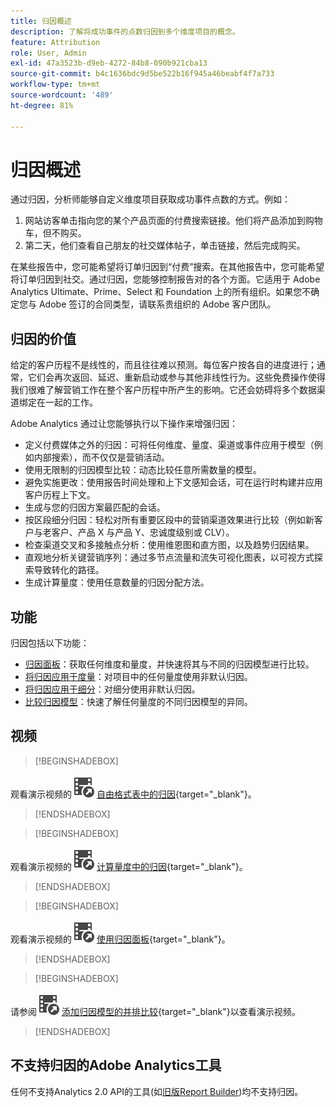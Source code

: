 ```yaml
---
title: 归因概述
description: 了解将成功事件的点数归因到多个维度项目的概念。
feature: Attribution
role: User, Admin
exl-id: 47a3523b-d9eb-4272-84b8-090b921cba13
source-git-commit: b4c1636bdc9d5be522b16f945a46beabf4f7a733
workflow-type: tm+mt
source-wordcount: '489'
ht-degree: 81%

---
```


# 归因概述

通过归因，分析师能够自定义维度项目获取成功事件点数的方式。例如：

1. 网站访客单击指向您的某个产品页面的付费搜索链接。他们将产品添加到购物车，但不购买。
2. 第二天，他们查看自己朋友的社交媒体帖子，单击链接，然后完成购买。

在某些报告中，您可能希望将订单归因到“付费”搜索。在其他报告中，您可能希望将订单归因到社交。通过归因，您能够控制报告对的各个方面。它适用于 Adobe Analytics Ultimate、Prime、Select 和 Foundation 上的所有组织。如果您不确定您与 Adobe 签订的合同类型，请联系贵组织的 Adobe 客户团队。

## 归因的价值

给定的客户历程不是线性的，而且往往难以预测。每位客户按各自的进度进行；通常，它们会再次返回、延迟、重新启动或参与其他非线性行为。这些免费操作使得我们很难了解营销工作在整个客户历程中所产生的影响。它还会妨碍将多个数据渠道绑定在一起的工作。

<!--
![Attribution problem](assets/attribution_iq_problem.png)
-->

Adobe Analytics 通过让您能够执行以下操作来增强归因：

* 定义付费媒体之外的归因：可将任何维度、量度、渠道或事件应用于模型（例如内部搜索），而不仅仅是营销活动。
* 使用无限制的归因模型比较：动态比较任意所需数量的模型。
* 避免实施更改：使用报告时间处理和上下文感知会话，可在运行时构建并应用客户历程上下文。
* 生成与您的归因方案最匹配的会话。
* 按区段细分归因：轻松对所有重要区段中的营销渠道效果进行比较（例如新客户与老客户、产品 X 与产品 Y、忠诚度级别或 CLV）。
* 检查渠道交叉和多接触点分析：使用维恩图和直方图，以及趋势归因结果。
* 直观地分析关键营销序列：通过多节点流量和流失可视化图表，以可视方式探索导致转化的路径。
* 生成计算量度：使用任意数量的归因分配方法。

## 功能

归因包括以下功能：

* [归因面板](../c-panels/attribution.md)：获取任何维度和量度，并快速将其与不同的归因模型进行比较。
* [将归因应用于度量](../visualizations/freeform-table/column-row-settings/column-settings.md)：对项目中的任何量度使用非默认归因。
* [将归因应用于细分](../components/dimensions/t-breakdown-fa.md)：对细分使用非默认归因。
* [比较归因模型](../components/apply-create-metrics.md)：快速了解任何量度的不同归因模型的异同。

## 视频


>[!BEGINSHADEBOX]

观看演示视频的![VideoCheckedOut](/help/assets/icons/VideoCheckedOut.svg) [自由格式表中的归因](https://video.tv.adobe.com/v/23136?quality=12&learn=on){target="_blank"}。

>[!ENDSHADEBOX]


>[!BEGINSHADEBOX]

观看演示视频的![VideoCheckedOut](/help/assets/icons/VideoCheckedOut.svg) [计算量度中的归因](https://video.tv.adobe.com/v/23140?quality=12&learn=on){target="_blank"}。

>[!ENDSHADEBOX]


>[!BEGINSHADEBOX]

观看演示视频的![VideoCheckedOut](/help/assets/icons/VideoCheckedOut.svg) [使用归因面板](https://video.tv.adobe.com/v/23139?quality=12&learn=on){target="_blank"}。

>[!ENDSHADEBOX]


>[!BEGINSHADEBOX]

请参阅![VideoCheckedOut](/help/assets/icons/VideoCheckedOut.svg) [添加归因模型的并排比较](https://video.tv.adobe.com/v/23651?quality=12&learn=on){target="_blank"}以查看演示视频。

>[!ENDSHADEBOX]


## 不支持归因的Adobe Analytics工具

任何不支持Analytics 2.0 API的工具(如[旧版Report Builder](/help/analyze/legacy-report-builder/home.md))均不支持归因。
